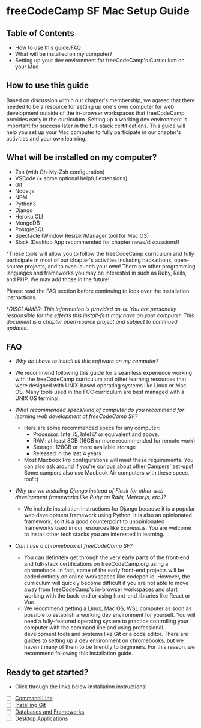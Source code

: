 # freeCodeCamp SF Mac Setup Guide

## Table of Contents
- How to use this guide/FAQ 
- What will be installed on my computer?
- Setting up your dev environment for freeCodeCamp's Curriculum on your Mac

## How to use this guide
Based on discussion within our chapter's membership, we agreed that there needed to be a resource for setting up one's own computer for web development outside of the in-browser workspaces that freeCodeCamp provides early in the curriculum. Setting up a working dev environment is important for success later in the full-stack certifications. This guide will help you set up your Mac computer to fully participate in our chapter's activities and your own learning.

## What will be installed on my computer?
- Zsh (with Oh-My-Zsh configuration)
- VSCode (+ some optional helpful extensions)
- Git
- Node.js
- NPM 
- Python3
- Django
- Heroku CLI
- MongoDB
- PostgreSQL
- Spectacle (Window Resizer/Manager tool for Mac OS)
- Slack (Desktop App recommended for chapter news/discussions!)

^These tools will allow you to follow the freeCodeCamp curriculum and fully participate in most of our chapter's activities including hackathons, open-source projects, and to even launch your own! There are other programming languages and frameworks you may be interested in such as Ruby, Rails, and PHP. We may add those in the future! 

Please read the FAQ section before continuing to look over the installation instructions.

**DISCLAIMER: This information is provided as-is. You are personally responsible for the effects this install-fest may have on your computer. *This document is a chapter open-source project and subject to continued updates.**

## FAQ
- *Why do I have to install all this software on my computer?*
- We recommend following this guide for a seamless experience working with the freeCodeCamp curriculum and other learning resources that were designed with UNIX-based operating systems like Linux or Mac OS. Many tools used in the FCC curriculum are best managed with a UNIX OS terminal.

- *What recommended specs/kind of computer do you recommend for learning web development at freeCodeCamp SF?*
   - Here are some recommended specs for any computer:
      - Processor: Intel i5, Intel i7 or equivalent and above. 
      - RAM: at least 8GB (16GB or more recommended for remote work)
      - Storage: 128GB or more available storage
      - Released in the last 4 years
   - Most Macbook Pro configurations will meet these requirements. You can also ask around if you're curious about other Campers' set-ups! Some campers also use Macbook Air computers with these specs, too! :)

- *Why are we installing Django instead of Flask (or other web development frameworks like Ruby on Rails, Meteor.js, etc.)?*
   - We include installation instructions for Django because it is a popular web development framework using Python. It is also an opinionated framework, so it is a good counterpoint to unopinionated frameworks used in our resources like Express.js. You are welcome to install other tech stacks you are interested in learning.

- *Can I use a chromebook at freeCodeCamp SF?*
   - You can definitely get through the very early parts of the front-end and full-stack certifications on freeCodeCamp.org using a chromebook. In fact, some of the early front-end projects will be coded entirely on online workspaces like codepen.io. However, the curriculum will quickly become difficult if you are not able to move away from freeCodeCamp's in-browser workspaces and start working with the back-end or using front-end libraries like React or Vue.
   - We recommend getting a Linux, Mac OS, WSL computer as soon as possible to establish a working dev environment for yourself. You will need a fully-featured operating system to practice controlling your computer with the command line and using professional development tools and systems like Git or a code editor. There are guides to setting up a dev environment on chromebooks, but we haven't many of them to be friendly to beginners. For this reason, we recommend following this installation guide.


## Ready to get started?
- Click through the links below installation instructions!
* [ ] [Command Line](command-line-setup.md)
* [ ] [Installing Git](git-installation.md)
* [ ] [Databases and Frameworks](db-frameworks.md)
* [ ] [Desktop Applications](desktop-applications.md)